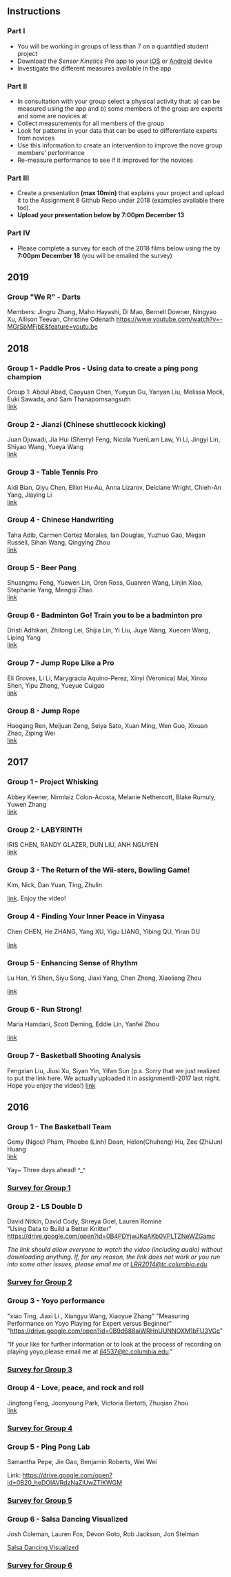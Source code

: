 ## Instructions

### Part I
* You will be working in groups of less than 7 on a quantified student project
* Download the *Sensor Kinetics Pro* app to your [iOS](https://itunes.apple.com/us/app/sensor-kinetics-pro/id623633248?mt=8) or [Android](https://play.google.com/store/apps/details?id=com.innoventions.sensorkineticspro&hl=en) device
* Investigate the different measures available in the app

### Part II
* In consultation with your group select a physical activity that: a) can be measured using the app and b) some members of the group are experts and some are novices at
* Collect measurements for all members of the group
* Look for patterns in your data that can be used to differentiate experts from novices
* Use this information to create an intervention to improve the nove group members' performance
* Re-measure performance to see if it improved for the novices

### Part III
* Create a presentation **(max 10min)** that explains your project and upload it to the Assignment 8 Github Repo under 2018 (examples available there too).
* **Upload your presentation below by 7:00pm December 13**


### Part IV

* Please complete a survey for each of the 2018 films below using the by **7:00pm December 18** (you will be emailed the survey)

## 2019

### Group "We R" - Darts
Members: Jingru Zhang, Maho Hayashi, Di Mao, Bernell Downer, Ningyao Xu, Allison Teevan, Christine Odenath
https://www.youtube.com/watch?v=-MGrSbMFjbE&feature=youtu.be


## 2018  

### Group 1 - Paddle Pros - Using data to create a ping pong champion
Group 1: Abdul Abad, Caoyuan Chen, Yueyun Gu, Yanyan Liu, Melissa Mock, Euki Sawada, and Sam Thanapornsangsuth  
[link](https://youtu.be/JcOzs6gLzz0)

### Group 2 - Jianzi (Chinese shuttlecock kicking)  
Juan Djuwadi, Jia Hui (Sherry) Feng, Nicola YuenLam Law, Yi Li, Jingyi Lin, Shiyao Wang, Yueya Wang  
[link](https://vialogues.com/vialogues/play/47948/)

### Group 3 - Table Tennis Pro
Aidi Bian, Qiyu Chen, Elliot Hu-Au, Anna Lizarov, Delciane Wright, Chieh-An Yang, Jiaying Li  
[link](https://vialogues.com/vialogues/play/47951)

### Group 4 - Chinese Handwriting  
Taha Adib, Carmen Cortez Morales, Ian Douglas, Yuzhuo Gao, Megan Russell, Sihan Wang, Qingying Zhou  
[link](https://drive.google.com/open?id=1ky0n832iuymt0kZAIDd-SLfzX50OcnyR)

### Group 5 - Beer Pong
Shuangmu Feng, Yuewen Lin, Oren Ross, Guanren Wang, Linjin Xiao, Stephanie Yang, Mengqi Zhao  
[link](https://youtu.be/NB02gKPW3m0)

### Group 6 - Badminton Go! Train you to be a badminton pro
Dristi Adhikari, Zhitong Lei, Shijia Lin, Yi Liu, Juye Wang, Xuecen Wang, Liping Yang  
[link](https://vialogues.com/vialogues/play/47912)

### Group 7 - Jump Rope Like a Pro
Eli Groves, Li Li, Marygracia Aquino-Perez, Xinyi (Veronica) Mai, Xinxu Shen, Yipu Zheng, Yueyue Cuiguo  
[link](https://vialogues.com/vialogues/play/47971/)

### Group 8 - Jump Rope
Haogang Ren, Meijuan Zeng, Seiya Sato, Xuan Ming, Wen Guo, Xixuan Zhao, Ziping Wei  
[link](https://drive.google.com/open?id=1VyMeCv4LojqMLf1YIj3LbU3E3wNar5WC)

## 2017  

### Group 1 - Project Whisking  
Abbey Keener, Nirmlaiz Colon-Acosta, Melanie Nethercott, Blake Rumuly, Yuwen Zhang  
[link](https://drive.google.com/file/d/1BCJjqDgHzwX8acL-3SD36yvvnkxSQyOR/view)

### Group 2 - LABYRINTH  
IRIS CHEN, RANDY GLAZER, DUN LIU, ANH NGUYEN  
[link](https://youtu.be/-LVftmclCIo)

### Group 3 - The Return of the Wii-sters, Bowling Game!
Kim, Nick, Dan Yuan, Ting, Zhulin

[link](https://www.youtube.com/watch?v=1-ntgDLFnek&feature=youtu.be). Enjoy the video!

### Group 4 - Finding Your Inner Peace in Vinyasa
Chen CHEN, He ZHANG, Yang XU, Yigu LIANG, Yibing QU, Yiran DU

[link](https://youtu.be/N3zBloGLJw4)

### Group 5 - Enhancing Sense of Rhythm
Lu Han, Yi Shen, Siyu Song, Jiaxi Yang, Chen Zheng, Xiaoliang Zhou

[link](https://drive.google.com/a/tc.columbia.edu/file/d/1mbsvDrk7DPA-PhozMEXPxKF5NWWrB820/view?usp=sharing)

### Group 6 - Run Strong!
Maria Hamdani, Scott Deming, Eddie Lin, Yanfei Zhou

[link](https://drive.google.com/open?id=1XxtGKTufZvxNd74J8_h0bcHqNJBcoUH8)

### Group 7 - Basketball Shooting Analysis
Fengxian Liu, Jiusi Xu, Siyan Yin, Yifan Sun
(p.s. Sorry that we just realized to put the link here. We actually uploaded it in assignment8-2017 last night. Hope you enjoy the video!)
[link](https://www.youtube.com/watch?v=Mmvq7aMtLAk&feature=youtu.be)

## 2016  

### Group 1 - The Basketball Team  
Gemy (Ngoc) Pham, Phoebe (Linh) Doan, Helen(Chuheng) Hu, Zee (ZhiJun) Huang  
[link](https://youtu.be/OZaK33MIOYk)

Yay~ Three days ahead! ^_^

### [Survey for Group 1](https://tccolumbia.qualtrics.com/SE/?SID=SV_9AyZEpbpxumVjQ9)

### Group 2 - LS Double D
David Nitkin, David Cody, Shreya Goel, Lauren Romine  
"Using Data to Build a Better Knitter"  
https://drive.google.com/open?id=0B4PDYjwJKqAKb0VPLTZNeWZGamc  

*The link should allow everyone to watch the video (including audio) without downloading anything.
If, for any reason, the link does not work or you run into some other issues, please email me at
LRR2014@tc.columbia.edu.*

### [Survey for Group 2](https://tccolumbia.qualtrics.com/SE/?SID=SV_cMcWNz2EW1gFPYp)

### Group 3 - Yoyo performance
"xiao Ting, Jiaxi Li , Xiangyu Wang, Xiaoyue Zhang"
"Measuring Performance on Yoyo Playing for Expert versus Beginner"
"https://drive.google.com/open?id=0B9d688aiWRHnUUNNOXM1bFU3VGc"
  
"If your like for further information or to look at the process of recording on playing yoyo,please email me at jl4537@tc.columbia.edu." 

### [Survey for Group 3](https://tccolumbia.qualtrics.com/SE/?SID=SV_cvTMGa3JJjmJurH)

### Group 4 - Love, peace, and rock and roll

Jingtong Feng, Joonyoung Park, Victoria Bertotti, Zhuqian Zhou  
[link](https://drive.google.com/open?id=0B4B036Fmhu-GN3pTLVJkaWxOb0U)

### [Survey for Group 4](https://tccolumbia.qualtrics.com/SE/?SID=SV_bBACp5QhCL3hnP7)

### Group 5 - Ping Pong Lab
Samantha Pepe, Jie Gao, Benjamin Roberts, Wei Wei

Link: https://drive.google.com/open?id=0B20_heDOlAVRdzNaZlUwZTlKWGM

### [Survey for Group 5](https://tccolumbia.qualtrics.com/SE/?SID=SV_415TNFVH9MPTHvv)

### Group 6 - Salsa Dancing Visualized
Josh Coleman, Lauren Fox, Devon Goto, Rob Jackson, Jon Stelman

[Salsa Dancing Visualized](https://drive.google.com/open?id=0B6yI8UTxTiqabF85QjlGRVUwTzg)

### [Survey for Group 6](https://tccolumbia.qualtrics.com/SE/?SID=SV_2fYr1MpDW76ykAd)


